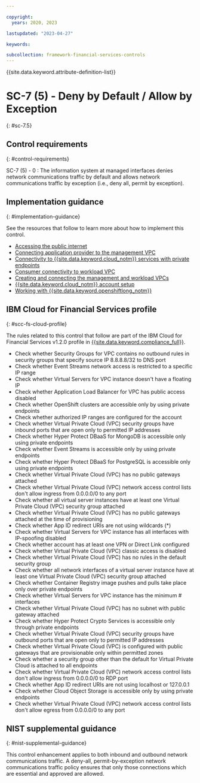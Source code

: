 ```yaml
---

copyright:
  years: 2020, 2023

lastupdated: "2023-04-27"

keywords:

subcollection: framework-financial-services-controls
---
```


{{site.data.keyword.attribute-definition-list}}

               
# SC-7 (5) - Deny by Default / Allow by Exception
{: #sc-7.5}

## Control requirements
{: #control-requirements}

SC-7 (5) - 0
    : The information system at managed interfaces denies network communications traffic by default and allows network communications traffic by exception (i.e., deny all, permit by exception).

## Implementation guidance
{: #implementation-guidance}

See the resources that follow to learn more about how to implement this control.

- [Accessing the public internet](/docs/framework-financial-services?topic=framework-financial-services-vpc-architecture-connectivity-to-internet)
- [Connecting application provider to the management VPC](/docs/framework-financial-services?topic=framework-financial-services-vpc-architecture-connectivity-management)
- [Connectivity to {{site.data.keyword.cloud_notm}} services with private endpoints](/docs/framework-financial-services?topic=framework-financial-services-vpc-architecture-connectivity-to-ibm-services)
- [Consumer connectivity to workload VPC](/docs/framework-financial-services?topic=framework-financial-services-vpc-architecture-connectivity-workload)
- [Creating and connecting the management and workload VPCs](/docs/framework-financial-services?topic=framework-financial-services-vpc-architecture-connectivity-create-vpcs)
- [{{site.data.keyword.cloud_notm}} account setup](/docs/framework-financial-services?topic=framework-financial-services-shared-account-setup)
- [Working with {{site.data.keyword.openshiftlong_notm}}](/docs/framework-financial-services?topic=framework-financial-services-shared-containers-openshift)

## IBM Cloud for Financial Services profile
{: #scc-fs-cloud-profile}

The rules related to this control that follow are part of the IBM Cloud for Financial Services v1.2.0 profile in [{{site.data.keyword.compliance_full}}](/docs/security-compliance?topic=security-compliance-getting-started).

- Check whether Security Groups for VPC contains no outbound rules in security groups that specify source IP 8.8.8.8/32 to DNS port 
- Check whether Event Streams network access is restricted to a specific IP range 
- Check whether Virtual Servers for VPC instance doesn't have a floating IP 
- Check whether Application Load Balancer for VPC has public access disabled 
- Check whether OpenShift clusters are accessible only by using private endpoints 
- Check whether authorized IP ranges are configured for the account 
- Check whether Virtual Private Cloud (VPC) security groups have inbound ports that are open only to permitted IP addresses 
- Check whether Hyper Protect DBaaS for MongoDB is accessible only using private endpoints 
- Check whether Event Streams is accessible only by using private endpoints 
- Check whether Hyper Protect DBaaS for PostgreSQL is accessible only using private endpoints 
- Check whether Virtual Private Cloud (VPC) has no public gateways attached 
- Check whether Virtual Private Cloud (VPC) network access control lists don't allow ingress from 0.0.0.0/0 to any port 
- Check whether all virtual server instances have at least one Virtual Private Cloud (VPC) security group attached 
- Check whether Virtual Private Cloud (VPC) has no public gateways attached at the time of provisioning 
- Check whether App ID redirect URIs are not using wildcards (*) 
- Check whether Virtual Servers for VPC instance has all interfaces with IP-spoofing disabled 
- Check whether account has at least one VPN or Direct Link configured 
- Check whether Virtual Private Cloud (VPC) classic access is disabled 
- Check whether Virtual Private Cloud (VPC) has no rules in the default security group 
- Check whether all network interfaces of a virtual server instance have at least one Virtual Private Cloud (VPC) security group attached 
- Check whether Container Registry image pushes and pulls take place only over private endpoints 
- Check whether Virtual Servers for VPC instance has the minimum # interfaces 
- Check whether Virtual Private Cloud (VPC) has no subnet with public gateway attached 
- Check whether Hyper Protect Crypto Services is accessible only through private endpoints 
- Check whether Virtual Private Cloud (VPC) security groups have outbound ports that are open only to permitted IP addresses 
- Check whether Virtual Private Cloud (VPC) is configured with public gateways that are provisionable only within permitted zones 
- Check whether a security group other than the default for Virtual Private Cloud is attached to all endpoints 
- Check whether Virtual Private Cloud (VPC) network access control lists don't allow ingress from 0.0.0.0/0 to RDP port 
- Check whether App ID redirect URIs are not using localhost or 127.0.0.1 
- Check whether Cloud Object Storage is accessible only by using private endpoints 
- Check whether Virtual Private Cloud (VPC) network access control lists don't allow egress from 0.0.0.0/0 to any port

## NIST supplemental guidance
{: #nist-supplemental-guidance}

This control enhancement applies to both inbound and outbound network communications traffic. A deny-all, permit-by-exception network communications traffic policy ensures that only those connections which are essential and approved are allowed.





